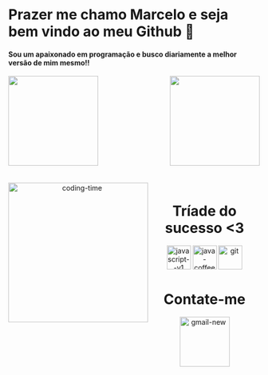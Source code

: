 # Prazer me chamo Marcelo e seja bem vindo ao meu Github 👋

#### Sou um apaixonado em programação e busco diariamente a melhor versão de mim mesmo!!

<div>
  <img  height="180em" src="https://github-readme-stats.vercel.app/api?username=devMahaw&show_icons=true&theme=great-gatsby&include_all_commits=true&count_private=true"/>
  <img align="right" height="180em" src="https://github-readme-stats.vercel.app/api/top-langs/?username=devMahaw&layout=compact&langs_count=16&theme=great-gatsby"/>
</div>

<br>

<div  align="center"> 
  <div style="display: inline_block"><br>
    <img align="left" height="280" alt="coding-time" src="https://media3.giphy.com/media/usXZmmgP9Z7kf39fnq/giphy.gif?cid=ecf05e47ekkwrs2ngvjyp3zunglpjoflwpynjjbcvahijxcd&ep=v1_gifs_search&rid=giphy.gif&ct=g">
    <h1 align="center">Tríade do sucesso <3</h1>
    <img width="48" height="48" src="https://img.icons8.com/color/48/javascript--v1.png" alt="javascript--v1"/>
    <img width="48" height="48" src="https://img.icons8.com/color/48/java-coffee-cup-logo--v1.png" alt="java-coffee-cup-logo--v1"/>
    <img width="48" height="48" src="https://img.icons8.com/color/48/git.png" alt="git"/>
    <h1 align="center">Contate-me</h1>
        <a style="right: 30px" href="mailto: mahawprogramacao@gmail.com">
            <img width="100" height="100" src="https://img.icons8.com/clouds/100/gmail-new.png" alt="gmail-new"/>
        </a>
</div>

